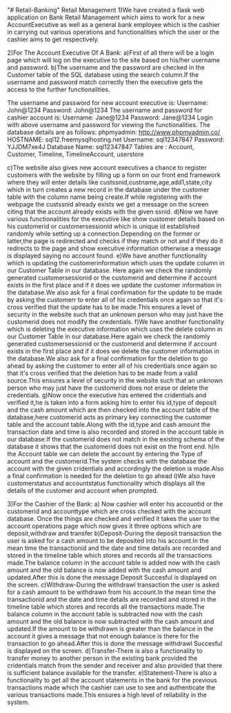 "# Retail-Banking" 
                      Retail Management
1)We have created a flask web application on Bank Retail Management which aims to work for a new AccountExecutive as well as a general bank employee which is the cashier in carrying out various operations and functionalities which the user or the cashier aims to get respectively.
 
2)For The Account Executive Of A Bank:
a)First of all there will be a login page which will log on the executive to the site based on his/her username and password.
b)The username and the password are checked in the Customer table of the SQL database using the search column.If the username and password match correctly then the executive gets the access to the further functionalities.


The username and password for new account executive is: Username: John@1234 Password: John@1234
The username and password for cashier account is: Username: Jane@1234  Password: Jane@1234
Login with above username and password for viewing the functionalities.
The database details are as follows:
phpmyadmin: http://www.phpmyadmin.co/
HOSTNAME: sql12.freemysqlhosting.net
Username: sql12347847
Password: YJJDM7xe4J
Database Name: sql12347847
Tables are : Account, Customer, Timeline, TimelineAccount, userstore


c)The website also gives new account executives a chance to register customers with the website by filling up a form on our front end framework where they will enter details like custssnid,custname,age,add1,state,city which in turn creates a new record in the database under the customer table with the column name being create.If while registering with the webpage the custssnid already exists we get a message on the screen citing that the account already exists with the given ssnid.
d)Now we have various functionalities for the executive like show customer details based on his customerid or customersessionid which is unique id established randomly while setting up a connection.Depending on the former or latter,the page is redirected and checks if they match or not and if they do it redirects to the page and show executive information otherwise a message is displayed saying no account found.
e)We have another functionality which is updating the customerinformation which uses the update column in our Customer Table in our database. Here again we check the randomly generated customersessionid or the customerid and determine if account exists in the first place and if it does we update the customer information in the database.We also ask for a final confirmation for the update to be made by asking the customerr to enter all of his credentials once again so that it's cross verified that the update has to be made.This ensures a level of security in the website such that an unknown person who may just have the customerid does not modify the credentials.
f)We have another functionality which is deleting the executive information which uses the delete column in our Customer Table in our database.Here again we check the randomly generated customersessionid or the customerid and determine if account exists in the first place and if it does we delete the customer information in the database.We also ask for a final confirmation for the deletion to go ahead by asking the customer to enter all of his credentials once again so that it's cross verified that the deletion has to be made from a valid source.This ensures a level of security in the website such that an unknown person who may just have the customerid does not erase or delete the credentials.
g)Now once the executive has entered the cridentials and verified it,he is taken into a form asking him to enter his id,type of deposit and the cash amount which are then checked into the account table of the database,here customerid acts as primary key connecting the customer table and the account table.Along with the id,type and cash amount the transaction date and time is also recorded and stored in the account table in our database.If the customerid does not match in the existing schema of the database it shows that the customerid does not exist on the front end.
h)In the Account table we can delete the account by entering the Type of account and the customerid.The system checks with the database the account with the given cridentials and accordingly the deletion is made.Also a final confirmation is needed for the deletion to go ahead
i)We also have customerstatus and accountstatus functionality which displays all the details of the customer and account when prompted.

3)For the Cashier of the Bank:
a) Now cashier will enter his accountid or the customerid and accounttype which are cross checked with the account database. Once the things are checked and verified it takes the user to the account operations page which now gives it three options which are deposit,withdraw and transfer 
b)Deposit-During the deposit transaction the user is asked for a cash amount to be deposited into his account.In the mean time the transactionid and the date and time details are recorded and stored in the timeline table which stores and records all the transactions made.The balance column in the account table is added now with the cash amount and the old balance is now
added with the cash amount and updated.After this is done the message Deposit Succesful is displayed on the screen.
c)Withdraw-During the withdrawl transaction the user is asked for a cash amount to be withdrawn from his account.In the mean time the transactionid and the date and time details are recorded and stored in the timeline table which stores and records all the transactions made.The balance column in the account table is subtracted now with the cash amount and the old balance is now subtracted with the cash amount and updated.If the amount to be withdrawn is greater than the balance in the account it gives a message that not enough balance is there for the transaction to go ahead.After this is done the message withdrawl Succesful is displayed on the screen.
d)Transfer-There is also a functionality to transfer money to another person in the existing bank provided the cridentials match from the sender and receiver and also provided that there is sufficient balance available for the transfer.
e)Statement-There is also a functionality to get all the account statements in the bank for the previous transactions made which the cashier can use to see and authenticate the various transactions made.This ensures a high level of reliability in the system.


